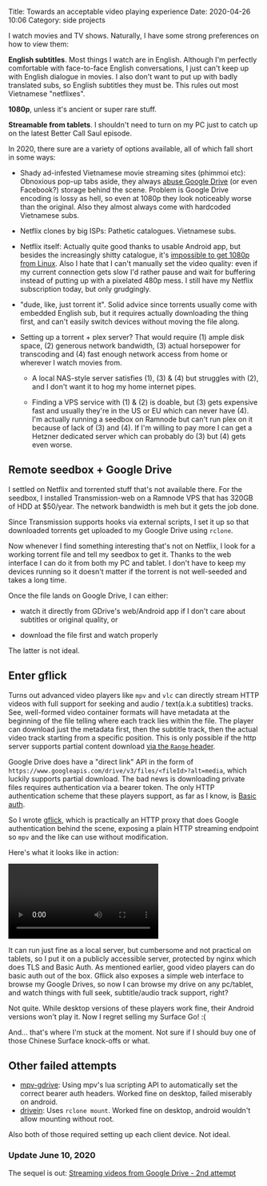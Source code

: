 Title: Towards an acceptable video playing experience
Date: 2020-04-26 10:06
Category: side projects

I watch movies and TV shows.
Naturally, I have some strong preferences on how to view them:

**English subtitles**. Most things I watch are in English.
Although I'm perfectly comfortable with face-to-face English conversations, I
just can't keep up with English dialogue in movies.
I also don't want to put up with badly translated subs, so English subtitles
they must be. This rules out most Vietnamese "netflixes".

**1080p**, unless it's ancient or super rare stuff.

**Streamable from tablets**. I shouldn't need to turn on my PC just to catch up
on the latest Better Call Saul episode.

In 2020, there sure are a variety of options available, all of which fall short
in some ways:

- Shady ad-infested Vietnamese movie streaming sites (phimmoi etc): Obnoxious
  pop-up tabs aside, they always [abuse Google Drive][1] (or even Facebook?)
  storage behind the scene. Problem is Google Drive encoding is lossy as hell,
  so even at 1080p they look noticeably worse than the original. Also they
  almost always come with hardcoded Vietnamese subs.

- Netflix clones by big ISPs: Pathetic catalogues. Vietnamese subs.

- Netflix itself: Actually quite good thanks to usable Android app, but besides
  the increasingly shitty catalogue, it's [impossible to get 1080p from
  Linux][2]. Also I hate that I can't manually set the video quality: even if
  my current connection gets slow I'd rather pause and wait for buffering
  instead of putting up with a pixelated 480p mess. I still have my Netflix
  subscription today, but only grudgingly.

- "dude, like, just torrent it". Solid advice since torrents usually come with
  embedded English sub, but it requires actually downloading the thing first,
  and can't easily switch devices without moving the file along.

- Setting up a torrent + plex server? That would require (1) ample disk space,
  (2) generous network bandwidth, (3) actual horsepower for transcoding and (4)
  fast enough network access from home or wherever I watch movies from.

    - A local NAS-style server satisfies (1), (3) & (4) but struggles with (2),
      and I don't want it to hog my home internet pipes.

    - Finding a VPS service with (1) & (2) is doable, but (3) gets expensive
      fast and usually they're in the US or EU which can never have (4). I'm
      actually running a seedbox on Ramnode but can't run plex on it because of
      lack of (3) and (4). If I'm willing to pay more I can get a Hetzner
      dedicated server which can probably do (3) but (4) gets even worse.


## Remote seedbox + Google Drive

I settled on Netflix and torrented stuff that's not available there.
For the seedbox, I installed Transmission-web on a Ramnode VPS that has 320GB
of HDD at $50/year. The network bandwidth is meh but it gets the job done.

Since Transmission supports hooks via external scripts, I set it up so that
downloaded torrents get uploaded to my Google Drive using `rclone`.

Now whenever I find something interesting that's not on Netflix, I look for a
working torrent file and tell my seedbox to get it. Thanks to the web interface
I can do it from both my PC and tablet. I don't have to keep my devices running
so it doesn't matter if the torrent is not well-seeded and takes a long time.

Once the file lands on Google Drive, I can either:

- watch it directly from GDrive's web/Android app if I don't care about
  subtitles or original quality, or

- download the file first and watch properly

The latter is not ideal.


## Enter gflick

Turns out advanced video players like `mpv` and `vlc` can directly stream HTTP
videos with full support for seeking and audio / text(a.k.a subtitles) tracks.
See, well-formed video container formats will have metadata at the beginning of
the file telling where each track lies within the file. The player can download
just the metadata first, then the subtitle track, then the actual video track
starting from a specific position. This is only possible if the http server
supports partial content download [via the `Range` header][3].

Google Drive does have a "direct link" API in the form of
`https://www.googleapis.com/drive/v3/files/<fileId>?alt=media`, which luckily
supports partial download. The bad news is downloading private files requires
authentication via a bearer token. The only HTTP authentication scheme that
these players support, as far as I know, is [Basic auth][4].

So I wrote [gflick][5], which is practically an HTTP proxy that does Google
authentication behind the scene, exposing a plain HTTP streaming endpoint so
`mpv` and the like can use without modification.

Here's what it looks like in action:

<video controls>
  <source src="https://junk.imnhan.com/gflick.mp4" type="video/mp4">
</video>

It can run just fine as a local server, but cumbersome and not practical on
tablets, so I put it on a publicly accessible server, protected by nginx which
does TLS and Basic Auth. As mentioned earlier, good video players can do basic
auth out of the box. Gflick also exposes a simple web interface to browse my
Google Drives, so now I can browse my drive on any pc/tablet, and watch things
with full seek, subtitle/audio track support, right?

Not quite. While desktop versions of these players work fine, their Android
versions won't play it. Now I regret selling my Surface Go! :(

And... that's where I'm stuck at the moment. Not sure if I should buy one of
those Chinese Surface knock-offs or what.


## Other failed attempts

- [mpv-gdrive][6]: Using mpv's lua scripting API to automatically set the
  correct bearer auth headers. Worked fine on desktop, failed miserably on
  android.
- [drivein][7]: Uses `rclone mount`. Worked fine on desktop, android wouldn't
  allow mounting without root.

Also both of those required setting up each client device. Not ideal.

### Update June 10, 2020

The sequel is out: [Streaming videos from Google Drive - 2nd attempt][8]

[1]: https://kipalog.com/posts/Cac-web-phim-da-giam-99-99--chi-phi-bang-google-drive-nhu-the-nao
[2]: https://help.netflix.com/en/node/23742
[3]: https://developer.mozilla.org/en-US/docs/Web/HTTP/Headers/Range
[4]: https://developer.mozilla.org/en-US/docs/Web/HTTP/Authentication#Basic_authentication_scheme
[5]: https://github.com/nhanb/gflick
[6]: https://github.com/nhanb/mpv-gdrive
[7]: https://github.com/nhanb/drivein
[8]: /posts/streaming-videos-from-google-drive-2nd-attempt/
